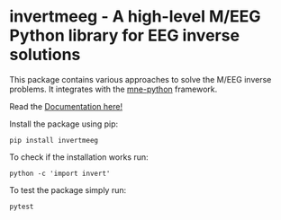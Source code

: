 # **invertmeeg** - A high-level M/EEG Python library for EEG inverse solutions

This package contains various approaches to solve the M/EEG inverse problems. It
integrates with the [mne-python](https://mne.tools) framework.

Read the [Documentation here!](https://github.io/inverse)

Install the package using pip:

```
pip install invertmeeg
```

To check if the installation works run:

```
python -c 'import invert'
```

To test the package simply run:

```
pytest
```